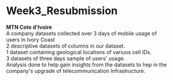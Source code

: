 # Week3_Resubmission
**MTN Cote d'Ivoire**<br>
A company datasets collected over 3 days of mobile usage of<br>
users in Ivory Coast<br>
2 descriptive datasets of columns in our dataset.<br>
1 dataset containing geological locations of variuos cell IDs.<br>
3 datasets of three days sample of users' usage.<br>
Analysis done to help gain insights from the datasets to hep in the company's upgrade of telecommunication Infrastructure.
